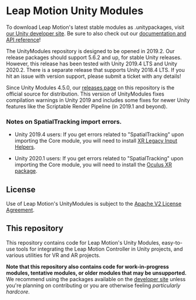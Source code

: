 # Leap Motion Unity Modules

To download Leap Motion's latest stable modules as .unitypackages, visit [our Unity developer site][devsite]. Be sure to also check out our [documentation and API reference][um-docs]!

The UnityModules repository is designed to be opened in 2019.2. Our release packages should support 5.6.2 and up, for stable Unity releases. However, this release has been tested with Unity 2019.4 LTS and Unity 2020.2. There is a separate release that supports Unity 2018.4 LTS. If you hit an issue with version support, please submit a ticket with any details!

Since Unity Modules 4.5.0, our [releases page][releases] on this repository is the official source for distribution. This version of UnityModules fixes compilation warnings in Unity 2019 and includes some fixes for newer Unity features like the Scriptable Render Pipeline (in 2019.1 and beyond).

### Notes on SpatialTracking import errors.

* Unity 2019.4 users: If you get errors related to "SpatialTracking" upon importing the Core module, you will need to install [XR Legacy Input Helpers](http://docs.unity3d.com/Packages/com.unity.xr.legacyinputhelpers@2.1/manual/index.html).

* Unity 2020.1 users: If you get errors related to "SpatialTracking" upon importing the Core module, you will need to install the [Oculus XR package](http://docs.unity3d.com/Packages/com.unity.xr.oculus@1.4/manual/index.html).

## License

Use of Leap Motion's UnityModules is subject to the [Apache V2 License Agreement][apache].

## This repository

This repository contains code for Leap Motion's Unity Modules, easy-to-use tools for integrating the Leap Motion Controller in Unity projects, and various utilities for VR and AR projects.

**Note that this repository also contains code for work-in-progress modules, tentative modules, or older modules that may be unsupported.** We recommend using the packages available on the [developer site][devsite] unless you're planning on contributing or you are otherwise feeling *particularly hardcore*.

[um-docs]: https://leapmotion.github.io/UnityModules/
[devsite]: https://developer.leapmotion.com/unity/ "Leap Motion Unity Developer site"
[wiki]: https://github.com/leapmotion/UnityModules/wiki "Leap Motion Unity Modules Wiki"
[apache]: http://www.apache.org/licenses/LICENSE-2.0 "Apache V2 License"
[releases]: https://github.com/leapmotion/UnityModules/releases
